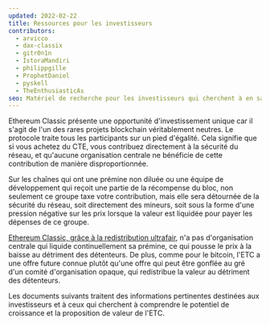 ```yaml
---
updated: 2022-02-22
title: Ressources pour les investisseurs
contributors:
  - arvicco
  - dax-classix
  - gitr0n1n
  - IstoraMandiri
  - philippgille
  - ProphetDaniel
  - pyskell
  - TheEnthusiasticAs
seo: Matériel de recherche pour les investisseurs qui cherchent à en savoir plus sur la proposition de valeur à long terme d'Ethereum Classic.
---
```


Ethereum Classic présente une opportunité d'investissement unique car il s'agit de l'un des rares projets blockchain véritablement neutres. Le protocole traite tous les participants sur un pied d'égalité. Cela signifie que si vous achetez du CTE, vous contribuez directement à la sécurité du réseau, et qu'aucune organisation centrale ne bénéficie de cette contribution de manière disproportionnée.

Sur les chaînes qui ont une prémine non diluée ou une équipe de développement qui reçoit une partie de la récompense du bloc, non seulement ce groupe taxe votre contribution, mais elle sera détournée de la sécurité du réseau, soit directement des mineurs, soit sous la forme d'une pression négative sur les prix lorsque la valeur est liquidée pour payer les dépenses de ce groupe.

[Ethereum Classic, grâce à la redistribution ultrafair](/why-classic/genesis#free-money-and-the-ultrafair-redistribution), n'a pas d'organisation centrale qui liquide continuellement sa prémine, ce qui pousse le prix à la baisse au détriment des détenteurs. De plus, comme pour le bitcoin, l'ETC a une offre future connue plutôt qu'une offre qui peut être gonflée au gré d'un comité d'organisation opaque, qui redistribue la valeur au détriment des détenteurs.

Les documents suivants traitent des informations pertinentes destinées aux investisseurs et à ceux qui cherchent à comprendre le potentiel de croissance et la proposition de valeur de l'ETC.